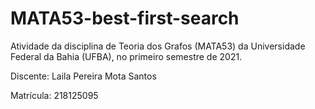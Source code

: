 # MATA53-best-first-search

Atividade da disciplina de Teoria dos Grafos (MATA53) da Universidade Federal da Bahia (UFBA), no primeiro semestre de 2021.

Discente: Laila Pereira Mota Santos

Matrícula: 218125095
